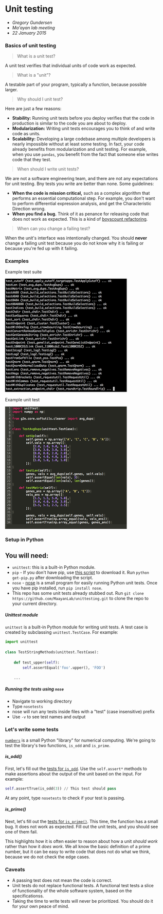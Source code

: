 # Unit testing
- _Gregory Gundersen_
- _Ma'ayan lab meeting_
- _22 January 2015_

### Basics of unit testing
> What is a unit test?

A unit test verifies that individual units of code work as expected.

> What is a "unit"?

A testable part of your program, typically a function, because possible larger.

> Why should I unit test?

Here are just a few reasons:
- **Stability:** Running unit tests before you deploy verifies that the code in production is similar to the code you are about to deploy.
- **Modularization:** Writing unit tests encourages you to think of and write code as units.
- **Scalability:** Developing a large codebase among multiple developers is nearly impossible without at least some testing. In fact, your code already benefits from modularization and unit testing. For example, when you use `pandas`, you benefit from the fact that someone else writes code that they test.

> When should I write unit tests?

We are not a software engineering team, and there are not any expectations for unit testing. Bny tests you write are better than none. Some guidelines:

- **When the code is mission critical,** such as a complex algorithm that performs an essential computational step. For example, you don't want to perform differential expression analysis, and get the Characteristic Direction wrong.
- **When you find a bug.** Think of it as penance for releasing code that does not work as expected. This is a kind of [boyscount refactoring](http://programmer.97things.oreilly.com/wiki/index.php/The_Boy_Scout_Rule).

> When can you change a failing test?

When the unit's interface was intentionally changed. You should **never** change a failing unit test because you do not know why it is failing or because you're fed up with it failing.

### Examples

Example test suite

<img src="assets/screenshot-nose.png" width="400px"/>

Example unit test

<img src="assets/screenshot-unittest.png" width="400px"/>

### Setup in Python

You will need:
- 
- `unittest`: this is a built-in Python module.
- `pip` - If you don't have pip, use [this script](https://bootstrap.pypa.io/get-pip.py) to download it. Run `python get-pip.py` after downloading the script.
- `nose` - [nose](https://nose.readthedocs.org/en/latest/) is a small program for easily running Python unit tests. Once you have pip installed, run `pip install nose`.
- This repo has some unit tests already stubbed out. Run `git clone https://github.com/MaayanLab/unittesting.git` to clone the repo to your current directory.

##### Unittest module
`unittest` is a built-in Python module for writing unit tests. A test case is created by subclassing `unittest.TestCase`. For example:

```python
import unittest

class TestStringMethods(unittest.TestCase):

    def test_upper(self):
        self.assertEqual('foo'.upper(), 'FOO')
        
    ...
```

##### Running the tests using `nose`
- Navigate to working directory
- Type `nosetests`
- nose will run any tests inside files with a "test" (case insensitive) prefix
- Use `-v` to see test names and output

### Let's write some tests

[`numbers`](https://github.com/MaayanLab/unittesting/blob/master/numbers.py) is a small Python "library" for numerical computing. We're going to test the library's two functions, `is_odd` and `is_prime`.

##### is_odd()
First, let's fill out the [tests for `is_odd`](https://github.com/MaayanLab/unittesting/blob/master/test_is_odd.py). Use the `self.assert*` methods to make assertions about the output of the unit based on the input. For example:

```python
self.assertTrue(is_odd(3)) // This test should pass
```

At any point, type `nosetests` to check if your test is passing.

##### is_prime()
Next, let's fill out the [tests for `is_prime()`](https://github.com/MaayanLab/unittesting/blob/master/test_is_prime.py). This time, the function has a small bug. It does not work as expected. Fill out the unit tests, and you should see one of them fail.

This highlights how it is often easier to reason about how a unit *should work* rather than how it *does work*. We all know the basic definition of a prime number, but it can be easy to write code that does not do what we think, because we do not check the edge cases.

### Caveats
- A passing test does not mean the code is correct.
- Unit tests do not replace functional tests. A functional test tests a slice of functionality of the whole software system, based on the specificationss.
- Taking the time to write tests will never be prioritized. You should do it for your own peace of mind.
